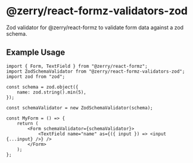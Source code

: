 # @zerry/react-formz-validators-zod

Zod validator for @zerry/react-formz to validate form data against a zod schema.

## Example Usage

```tsx
import { Form, TextField } from "@zerry/react-formz";
import ZodSchemaValidator from "@zerry/react-formz-validators-zod";
import zod from "zod";

const schema = zod.object({
    name: zod.string().min(5),
});

const schemaValidator = new ZodSchemaValidator(schema);

const MyForm = () => {
    return (
        <Form schemaValidator={schemaValidator}>
            <TextField name="name" as={({ input }) => <input {...input} />} />
        </Form>
    );
};
```


